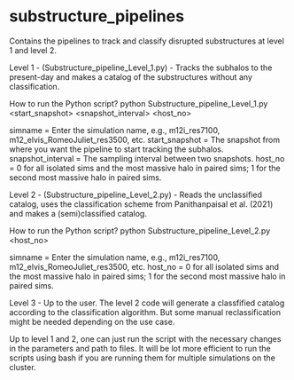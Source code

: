 # substructure_pipelines
Contains the pipelines to track and classify disrupted substructures at level 1 and level 2.

Level 1 - 
(Substructure_pipeline_Level_1.py) - Tracks the subhalos to the present-day and makes a catalog of the substructures without any classification.

How to run the Python script? python Substructure_pipeline_Level_1.py <simname> <start_snapshot> <snapshot_interval> <host_no>

simname = Enter the simulation name, e.g., m12i_res7100, m12_elvis_RomeoJuliet_res3500, etc.
start_snapshot = The snapshot from where you want the pipeline to start tracking the subhalos.
snapshot_interval = The sampling interval between two snapshots.
host_no = 0 for all isolated sims and the most massive halo in paired sims; 1 for the second most massive halo in paired sims.




Level 2 - (Substructure_pipeline_Level_2.py) - Reads the unclassified catalog, uses the classification scheme from Panithanpaisal et al. (2021) and makes a (semi)classified catalog.

How to run the Python script? python Substructure_pipeline_Level_2.py <simname> <host_no>

simname = Enter the simulation name, e.g., m12i_res7100, m12_elvis_RomeoJuliet_res3500, etc.
host_no = 0 for all isolated sims and the most massive halo in paired sims; 1 for the second most massive halo in paired sims.




Level 3 - Up to the user. The level 2 code will generate a classfified catalog according to the classification algorithm. But some manual reclassification might be needed depending on the use case.

Up to level 1 and 2, one can just run the script with the necessary changes in the parameters and path to files. It will be lot more efficient to run the scripts using bash if you are running them for multiple simulations on the cluster. 
